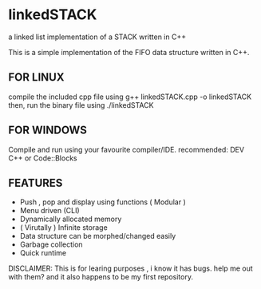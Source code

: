 # linkedSTACK

a linked list implementation of a STACK written in C++

This is a simple implementation of the FIFO data structure written in C++.

FOR LINUX
---------
compile the included cpp file using g++ linkedSTACK.cpp -o linkedSTACK                                                  
then, run the binary file using ./linkedSTACK


FOR WINDOWS
-----------
Compile and run using your favourite compiler/IDE.
recommended: DEV C++ or Code::Blocks

FEATURES
---------
* Push , pop and display using functions ( Modular )
* Menu driven (CLI)
* Dynamically allocated memory
* ( Virutally ) Infinite storage 
* Data structure can be morphed/changed easily
* Garbage collection
* Quick runtime


DISCLAIMER: This is for learing purposes , i know it has bugs. help me out with them?
and it also happens to be my first repository.

